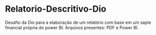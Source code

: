 # Relatorio-Descritivo-Dio
Desafio da Dio para a elaboração de um relatório com base em um saple financial própria do power BI. Arquivos presentes: PDF e Power BI.
